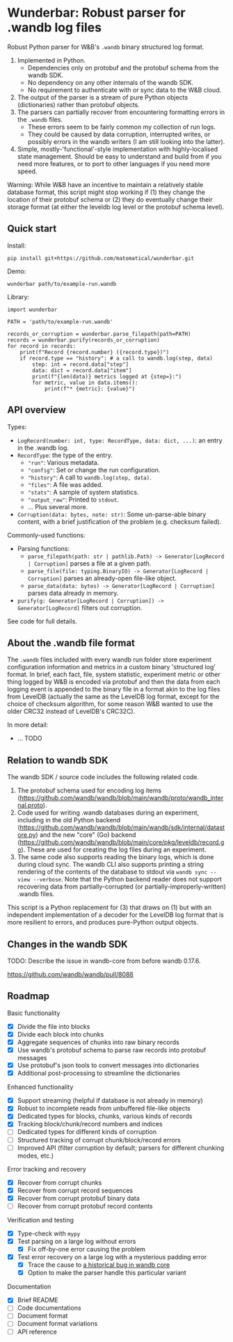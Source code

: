 Wunderbar: Robust parser for .wandb log files
=============================================

Robust Python parser for W&B's `.wandb` binary structured log format.

1. Implemented in Python.
   * Dependencies only on protobuf and the protobuf schema from the wandb SDK.
   * No dependency on any other internals of the wandb SDK.
   * No requirement to authenticate with or sync data to the W&B cloud.
2. The output of the parser is a stream of pure Python objects (dictionaries)
   rather than protobuf objects.
3. The parsers can partially recover from encountering formatting errors in the
   `.wandb` files.
   * These errors seem to be fairly common my collection of run logs.
   * They could be caused by data corruption, interrupted writes, or possibly
     errors in the wandb writers (I am still looking into the latter).
4. Simple, mostly-'functional'-style implementation with highly-localised state
   management. Should be easy to understand and build from if you need more
   features, or to port to other languages if you need more speed.

Warning: While W&B have an incentive to maintain a relatively stable database
format, this script might stop working if (1) they change the location of their
protobuf schema or (2) they do eventually change their storage format
(at either the leveldb log level or the protobuf schema level).

Quick start
-----------

Install:

```
pip install git+https://github.com/matomatical/wunderbar.git
```

Demo:

```
wunderbar path/to/example-run.wandb
```

Library:

```
import wunderbar

PATH = 'path/to/example-run.wandb'

records_or_corruption = wunderbar.parse_filepath(path=PATH)
records = wunderbar.purify(records_or_corruption)
for record in records:
    print(f"Record {record.number} ({record.type})")
    if record.type == "history": # a call to wandb.log(step, data)
        step: int = record.data["step"]
        data: dict = record.data["item"]
        print(f"{len(data)} metrics logged at {step=}:")
        for metric, value in data.items():
            print(f"* {metric}: {value}")
```

API overview
------------

Types:

* `LogRecord(number: int, type: RecordType, data: dict, ...)`: an entry in the
  .wandb log.
* `RecordType`: the type of the entry.
  * `"run"`: Various metadata.
  * `"config"`: Set or change the run configuration.
  * `"history"`: A call to `wandb.log(step, data)`.
  * `"files"`: A file was added.
  * `"stats"`: A sample of system statistics.
  * `"output_raw"`: Printed to `stdout`.
  * ... Plus several more.
* `Corruption(data: bytes, note: str)`: Some un-parse-able binary content, with
  a brief justification of the problem (e.g. checksum failed).

Commonly-used functions:

* Parsing functions:
  * `parse_filepath(path: str | pathlib.Path) -> Generator[LogRecord |
    Corruption]` parses a file at a given path.
  * `parse_file(file: typing.BinaryIO) -> Generator[LogRecord | Corruption]`
    parses an already-open file-like object.
  * `parse_data(data: bytes) -> Generator[LogRecord | Corruption]` parses data
    already in memory.
* `purify(g: Generator[LogRecord | Corruption]) -> Generator[LogRecord]`
  filters out corruption.

See code for full details.

About the .wandb file format
----------------------------

The `.wandb` files included with every wandb run folder store experiment
configuration information and metrics in a custom binary 'structured log'
format. In brief, each fact, file, system statistic, experiment metric or other
thing logged by W&B is encoded via protobuf and then the data from each logging
event is appended to the binary file in a format akin to the log files from
LevelDB (actually the same as the LevelDB log format, except for the choice of
checksum algorithm, for some reason W&B wanted to use the older CRC32 instead
of LevelDB's CRC32C).

In more detail:

* ... TODO

Relation to wandb SDK
---------------------

The wandb SDK / source code includes the following related code.

1. The protobuf schema used for encoding log items
    (https://github.com/wandb/wandb/blob/main/wandb/proto/wandb_internal.proto).
2. Code used for writing .wandb databases during an experiment, including in
   the old Python backend
    (https://github.com/wandb/wandb/blob/main/wandb/sdk/internal/datastore.py)
   and the new "core" (Go) backend
    (https://github.com/wandb/wandb/blob/main/core/pkg/leveldb/record.go).
   These are used for creating the log files during an experiment.
3. The same code also supports reading the binary logs, which is done during
   cloud sync. The wandb CLI also supports printing a string rendering of the
   contents of the database to stdout via `wandb sync --view --verbose`.
   Note that the Python backend reader does not support recovering data from
   partially-corrupted (or partially-improperly-written) .wandb files.

This script is a Python replacement for (3) that draws on (1) but with an
independent implementation of a decoder for the LevelDB log format that is
more resilient to errors, and produces pure-Python output objects.

Changes in the wandb SDK
------------------------

TODO: Describe the issue in wandb-core from before wandb 0.17.6.

https://github.com/wandb/wandb/pull/8088

Roadmap
-------

Basic functionality

* [x] Divide the file into blocks
* [x] Divide each block into chunks
* [x] Aggregate sequences of chunks into raw binary records
* [x] Use wandb's protobuf schema to parse raw records into protobuf messages
* [x] Use protobuf's json tools to convert messages into dictionaries
* [x] Additional post-processing to streamline the dictionaries

Enhanced functionality

* [x] Support streaming (helpful if database is not already in memory)
* [x] Robust to incomplete reads from unbuffered file-like objects
* [x] Dedicated types for blocks, chunks, various kinds of records
* [x] Tracking block/chunk/record numbers and indices
* [ ] Dedicated types for different kinds of corruption
* [ ] Structured tracking of corrupt chunk/block/record errors
* [ ] Improved API (filter corruption by default; parsers for different
      chunking modes, etc.)

Error tracking and recovery

* [x] Recover from corrupt chunks
* [x] Recover from corrupt record sequences
* [x] Recover from corrupt protobuf binary data
* [ ] Recover from corrupt protobuf record contents

Verification and testing

* [x] Type-check with `mypy`
* [x] Test parsing on a large log without errors
  * [x] Fix off-by-one error causing the problem
* [x] Test error recovery on a large log with a mysterious padding error
  * [x] Trace the cause to [a historical bug in wandb core](https://github.com/wandb/wandb/pull/8088)
  * [x] Option to make the parser handle this particular variant

Documentation

* [x] Brief README
* [ ] Code documentations
* [ ] Document format
* [ ] Document format variations
* [ ] API reference
